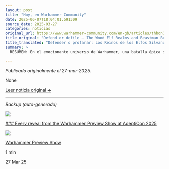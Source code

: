 ```yaml
---
layout: post
title: "Hoy, en Warhammer Community"
date: 2025-06-07T18:04:01.591309
source_date: 2025-03-27
categories: noticias
original_url: https://www.warhammer-community.com/en-gb/articles/thbon3tc/defend-or-defile-the-wood-elf-realms-and-beastman-brayherds-battle-for-the-forests-of-the-old-world/
title_original: "Defend or defile – The Wood Elf Realms and Beastman Brayherds battle for the forests of the Old World - Warhammer Community"
title_translated: "Defender o profanar: Los Reinos de los Elfos Silvanos y las Manadas de Bestias luchan por los bosques del Viejo Mundo"
summary: >
  RESUMEN: En el emocionante universo de Warhammer, una batalla épica se desata en los frondosos bosques del Viejo Mundo. Los majestuosos Elfos Silvanos, guardianes de la naturaleza, se enfrentan a las salvajes Manadas de Bestias, empeñadas en profanar y conquistar estos territorios sagrados. Este enfrentamiento promete ser una lucha titánica entre la defensa de la pureza del bosque y la brutalidad de las fuerzas del caos. ¡Descubre quién prevalecerá en esta contienda por el dominio de la naturaleza en el mundo de Warhammer!

---
```


*Publicado originalmente el 27-mar-2025.*

None

[Leer noticia original ➜](https://www.warhammer-community.com/en-gb/articles/thbon3tc/defend-or-defile-the-wood-elf-realms-and-beastman-brayherds-battle-for-the-forests-of-the-old-world/)

---

*Backup (auto-generado)*

![](https://assets.warhammer-community.com/feature00-pbzzpniklj.jpg)

[### Every reveal from the Warhammer Preview Show at AdeptiCon 2025](/en-gb/articles/or72z0uw/every-reveal-from-the-warhammer-preview-show-at-adepticon-2025/ "Every reveal from the Warhammer Preview Show at AdeptiCon 2025")

![](https://assets.warhammer-community.com/icon-dark-warhammer.svg)

[Warhammer Preview Show](/en-gb/topics/warhammer-preview-show/ "Warhammer Preview Show")

1 min

27 Mar 25
